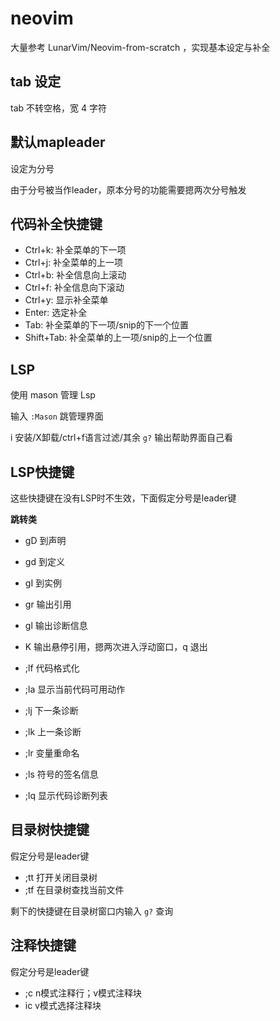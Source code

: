 # neovim

大量参考 LunarVim/Neovim-from-scratch ，实现基本设定与补全

## tab 设定

tab 不转空格，宽 4 字符

## 默认mapleader

设定为分号

由于分号被当作leader，原本分号的功能需要摁两次分号触发

## 代码补全快捷键

- Ctrl+k: 补全菜单的下一项
- Ctrl+j: 补全菜单的上一项
- Ctrl+b: 补全信息向上滚动
- Ctrl+f: 补全信息向下滚动
- Ctrl+y: 显示补全菜单
- Enter: 选定补全
- Tab: 补全菜单的下一项/snip的下一个位置
- Shift+Tab: 补全菜单的上一项/snip的上一个位置

## LSP

使用 mason 管理 Lsp

输入 `:Mason` 跳管理界面

i 安装/X卸载/ctrl+f语言过滤/其余 `g?` 输出帮助界面自己看

## LSP快捷键

这些快捷键在没有LSP时不生效，下面假定分号是leader键

**跳转类**

- gD 到声明
- gd 到定义
- gI 到实例
- gr 输出引用
- gl 输出诊断信息

- K 输出悬停引用，摁两次进入浮动窗口，q 退出

- ;lf 代码格式化
- ;la 显示当前代码可用动作
- ;lj 下一条诊断
- ;lk 上一条诊断
- ;lr 变量重命名
- ;ls 符号的签名信息
- ;lq 显示代码诊断列表

## 目录树快捷键

假定分号是leader键

- ;tt 打开关闭目录树
- ;tf 在目录树查找当前文件

剩下的快捷键在目录树窗口内输入 `g?` 查询

## 注释快捷键

假定分号是leader键

- ;c n模式注释行；v模式注释块
- ic v模式选择注释块

